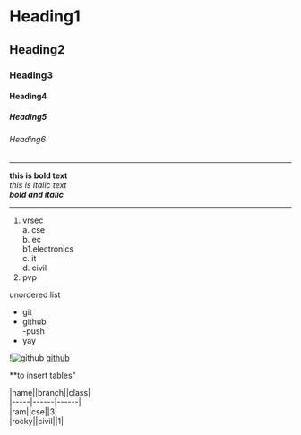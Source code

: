 # Heading1
## Heading2
### Heading3
#### Heading4
##### Heading5
###### Heading6
--------------------------------------------------------------
**this is bold text**  
*this is italic text*  
***bold and italic***  

--------------------------------------------------------------

1. vrsec  
  a. cse  
  b. ec  
    b1.electronics  
  c. it  
  d. civil  
2. pvp  


unordered list  
* git  
* github  
  -push
* yay  

!![github](https://github.githubassets.com/images/modules/open_graph/github-octocat.png)
[github](https://github.githubassets.com/images/modules/open_graph/github-octocat.png)

**to insert tables"

|name||branch||class|   
|-----|------|------|    
|ram||cse||3|   
|rocky||civil||1|   



